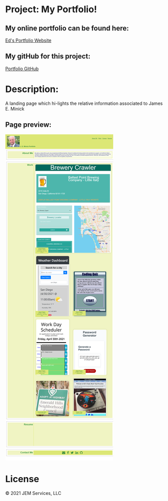
# Project: My Portfolio!
   ## My online portfolio can be found here:
   [Ed's Portfolio Website](https://jeminick.github.io/JEM-Portfolio/)
   ## My gitHub for this project:
   [Portfolio GitHub](https://github.com/JEMinick/JEM-Portfolio)

# Description:
   A landing page which hi-lights the relative information associated to James E. Minick

## Page preview:
![Screen shot:](./assets/images/JEM-Portfolio(v2).PNG?raw=true)

# License
© 2021 JEM Services, LLC
